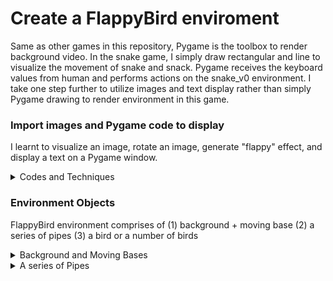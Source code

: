 # Create a FlappyBird enviroment

Same as other games in this repository, Pygame is the toolbox to render background video.
In the snake game, I simply draw rectangular and line to visualize the movement of snake and snack. Pygame receives the keyboard values from human and performs actions on the snake_v0 environment.
I take one step further to utilize images and text display rather than simply Pygame drawing to render environment in this game.

### Import images and Pygame code to display

I learnt to visualize an image, rotate an image, generate "flappy" effect, and display a text on a Pygame window.

<details><summary>Codes and Techniques</summary>
<p>

To access the images in other folder: *os.path.join('name1', 'name2')*.
*pygame.image.load(dir)* to load an image - its reversed function is *pygame.image.save(dir)* to save an image.
Several useful transforms are

```python
pipe_img = pygame.image.load(os.path.join('imgs','pipe.png'))
pipe_img = pygame.transform.scale(pipe_img, (int(WIN_WIDTH//8), WIN_HEIGHT))
pipe_img_flip = pygame.transform.flip(pipe_img,False, True)

bird_imgs = [pygame.image.load(os.path.join('imgs','bird{}.png'.format(x))) for x in range(1,4)]
```

**To display a loaded image**
```python
win.blit(self.img, (self.x, self.y))
```

**To rotate a loaded image**
```python
topleft, angle = (self.x, self.y), self.tilt
rotated_image = pygame.transform.rotate(image, angle)
new_rect = rotated_image.get_rect(center = image.get_rect(topleft = topleft).center)

win.blit(rotated_image, new_rect.topleft)
```

**Interesting code to visualize the "flappy" movements** 

The code can be shorter by writing some mapping functions, however, I prefer the code written this way for better clarity as I immediately understand the code in the first time I see it.

```python
self.img_count += 1
if   self.img_count< 1*self.flip_every: index = 0
elif self.img_count< 2*self.flip_every: index = 1
elif self.img_count< 3*self.flip_every: index = 2
elif self.img_count< 4*self.flip_every: index = 1
else:
    index = 0
    self.img_count = 0

image = self.imgs[index]
```
* Text box as an image *

Similar to display an image, 

```python
pygame.font.init()
STAT_FONT = pygame.font.SysFont("comicsans", 50)
score_label = STAT_FONT.render('Scores: ' + str(int(self.score)), 2, (255,255,255))
self.win.blit(score_label, (WIN_WIDTH - score_label.get_width()-15, 10))
pygame.display.update()
```

</p>
</details>

### Environment Objects

FlappyBird environment comprises of (1) background + moving base (2) a series of pipes (3) a bird or a number of birds

<details><summary>Background and Moving Bases</summary>
<p>

```python
class Base():
    def __init__(base):
        base.img = base_img
        base.x, base.y  = 0, WIN_HEIGHT- int(WIN_HEIGHT/5)
        
    def move(base):
        base.x += -VEL if base.x>-WIN_WIDTH else -VEL + WIN_WIDTH

    def draw(base, win):
        for i in [0,1]:
            win.blit(base_img, (base.x + i*WIN_WIDTH,base.y))

```
</p>
</details>
    
<details><summary>A series of Pipes</summary>
<p>
    
A pipe class consists of 2 pipes in the same horizontal location, one flipped on top and other in the bottom.

```python
class Pipe():
    GAP = int(WIN_HEIGHT//4)
    RANGE_LOW, RANGE_HIGH = int(WIN_HEIGHT//16), WIN_HEIGHT- int(WIN_HEIGHT/5)
    PIPE_WIDTH, PIPE_HEIGHT = pipe_img.get_width(), pipe_img.get_height()

    def __init__(self, x):
        self.img, self.img_flip = pipe_img, pipe_img_flip

        self.x = x
        self.y = random.randrange(self.GAP + self.RANGE_LOW, self.RANGE_HIGH-self.RANGE_LOW)
        self.y_flip = self.y - self.GAP - self.PIPE_HEIGHT
        self.isValid = 1

    def move(self):
        self.x += -VEL
        if self.x<-self.PIPE_WIDTH: self.isValid = 0

    def draw(self, win):
        win.blit(self.img, (self.x, self.y))
        win.blit(self.img_flip, (self.x, self.y_flip))  
```

In the main environment, we need to create a series of pipes that keep running over the Pygame window

```python
            
class FlappyBird():
    def __init__(self, nbirds = 1):
        self.pipe_dist = int(WIN_WIDTH/3)
        self.pipes = [Pipe(self.pipe_dist*i) for i in range(2,6)]
        
    def reset(self):
        self.pipes = [Pipe(self.pipe_dist*i) for i in range(2,6)]
    
    def render(self):
        self.win.blit(bg_img, (0,0))
        self.base.draw(self.win)
        for pipe in self.pipes:
            pipe.draw(self.win)
    
     def step(self, action):
        #redraw the pipe if it goes out of screen
        if self.pipes[0].isValid == 0:
            new_pipe = Pipe(self.pipes[-1].x+self.pipe_dist)
            self.pipes = self.pipes[1:] +[new_pipe]
        self.base.move()
        for pipe in self.pipes:
            pipe.move()
```

</p>
</details>
    
    
    
    
    
